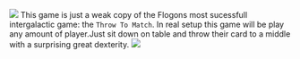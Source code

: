 

![](./mid/flogon4020.jpeg)
This game is just a weak copy of the Flogons most sucessfull intergalactic game: the `Throw To Match`. In real setup this game will be play any amount of player.Just sit down on table and throw their card to a middle with a surprising great dexterity.
![](./mid/flogon4044.jpeg)
